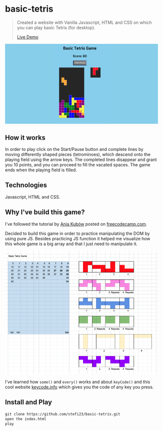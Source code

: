 # basic-tetris

> Created a website with Vanilla Javascript, HTML and CSS on which you can play basic Tetris (for desktop).
>
> [Live Demo](https://stefi.codes/basic-tetris/)

![Game screenshot](./PreviewGame.png)

## How it works

In order to play click on the Start/Pause button and complete lines by moving differently shaped pieces (tetrominoes), which descend onto the playing field using the arrow keys. The completed lines disappear and grant you 10 points, and you can proceed to fill the vacated spaces. The game ends when the playing field is filled.

## Technologies

Javascript, HTML and CSS.

## Why I've build this game?

I've followed the tutorial by [Ania Kubów](https://twitter.com/ania_kubow) posted on [freecodecamp.com](https://www.freecodecamp.org/news/learn-javascript-by-creating-a-tetris-game/).

Decided to build this game in order to practice manipulating the DOM by using pure JS. Besides practicing JS function it helped me visualize how this whole game is a big array and that I just need to manipulate it.

![Design of the game](./GameDesign.png)

I've learned how `some()` and `every()` works and about `keyCode()` and this cool website [keycode.info](http://keycode.info/) which gives you the code of any key you press.

## Install and Play

```
git clone https://github.com/stefi23/basic-tetris.git
open the index.html
play
```
